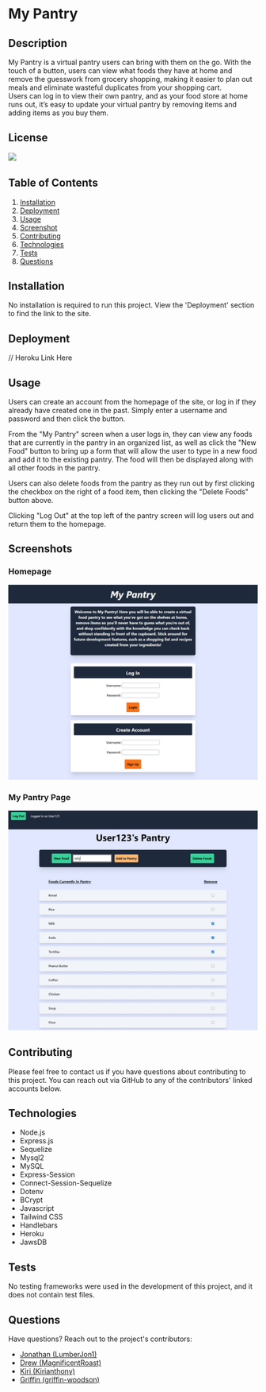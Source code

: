 # My Pantry
  ## Description
  My Pantry is a virtual pantry users can bring with them on the go.  With the touch of a button, users can view what foods they have at home and remove the guesswork from grocery shopping, making it easier  to plan out meals and eliminate wasteful duplicates from your shopping cart.  
  Users can log in to view their own pantry, and as your food store at home runs out, it’s easy to update your virtual pantry by removing items and adding items as you buy them.

  ## License
  [<img src="https://img.shields.io/badge/License-MIT-blue.svg?logo=LOGO">](LINK)

  ## Table of Contents
  1. [Installation](#Installation)
  2. [Deployment](#Deployment)
  3. [Usage](#Usage)
  4. [Screenshot](#Screenshot)
  5. [Contributing](#Contributing)
  6. [Technologies](#Technologies)
  7. [Tests](#Tests)
  8. [Questions](#Questions)

  ## Installation
  No installation is required to run this project.  View the 'Deployment' section to find the link to the site.

  ## Deployment
  // Heroku Link Here

  ## Usage
  Users can create an account from the homepage of the site, or log in if they already have created one in the past.  Simply enter a username and password and then click the button.

  From the "My Pantry" screen when a user logs in, they can view any foods that are currently in the pantry in an organized list, as well as click the "New Food" button to bring up a form that will allow the user to type in a new food and add it to the existing pantry.  The food will then be displayed along with all other foods in the pantry.

  Users can also delete foods from the pantry as they run out by first clicking the checkbox on the right of a food item, then clicking the "Delete Foods" button above.

  Clicking "Log Out" at the top left of the pantry screen will log users out and return them to the homepage.

  ## Screenshots

  ### Homepage
  ![Screenshot](./public//images/screenshot1.JPG)

  ### My Pantry Page
  ![Screenshot](./public/images/screenshot2.JPG)

  ## Contributing
  Please feel free to contact us if you have questions about contributing to this project.  You can reach out via GitHub  to any of the contributors' linked accounts below.

  ## Technologies
  * Node.js
  * Express.js
  * Sequelize
  * Mysql2
  * MySQL
  * Express-Session
  * Connect-Session-Sequelize
  * Dotenv
  * BCrypt
  * Javascript
  * Tailwind CSS
  * Handlebars
  * Heroku
  * JawsDB

  ## Tests
  No testing frameworks were used in the development of this project, and it does not contain test files.

  ## Questions
  Have questions? Reach out to the project's contributors:

  * [Jonathan (LumberJon1)](https://github.com/LumberJon1)
  * [Drew (MagnificentRoast)](https://github.com/MagnificentRoast)
  * [Kiri (Kirianthony)](https://github.com/Kirianthony)
  * [Griffin (griffin-woodson)](https://github.com/griffin-woodson)
